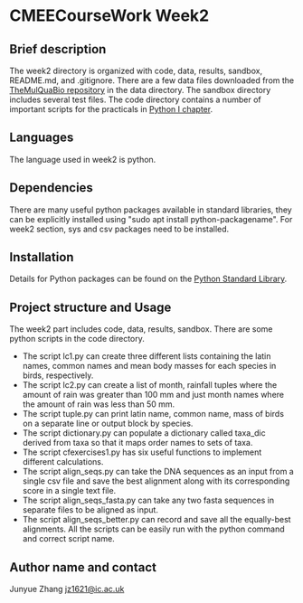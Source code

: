 # CMEECourseWork Week2
## Brief description
The week2 directory is organized with code, data, results, sandbox, README.md, and .gitignore. There are a few data files downloaded from the [TheMulQuaBio repository](https://github.com/mhasoba/TheMulQuaBio) in the data directory. 
The sandbox directory includes several test files.
The code directory contains a number of important scripts for the practicals in [Python I chapter](https://mhasoba.github.io/TheMulQuaBio/notebooks/05-Python_I.html#practicals).


## Languages
The language used in week2 is python.

## Dependencies
There are many useful python packages available in standard libraries, they can be explicitly installed using "sudo apt install python-packagename". For week2 section, sys and csv packages need to be installed. 

## Installation
Details for Python packages can be found on the [Python Standard Library](https://docs.python.org/3/library/index.html). 

## Project structure and Usage
The week2 part includes code, data, results, sandbox. There are some python scripts in the code directory.
+ The script lc1.py can create three different lists containing the latin names, common names and mean body masses for each species in birds, respectively.
+ The script lc2.py can create a list of month, rainfall tuples where the amount of rain was greater than 100 mm and just month names where the amount of rain was less than 50 mm. 
+ The script tuple.py can print latin name, common name, mass of birds on a separate line or output block by species. 
+ The script dictionary.py can populate a dictionary called taxa_dic derived from taxa so that it maps order names to sets of taxa.
+ The script cfexercises1.py has six useful functions to implement different calculations.
+ The script align_seqs.py can take the DNA sequences as an input from a single csv file and save the best alignment along with its corresponding score in a single text file.
+ The script align_seqs_fasta.py can take any two fasta sequences in separate files to be aligned as input.
+ The script align_seqs_better.py can record and save all the equally-best alignments. 
All the scripts can be easily run with the python command and correct script name.

## Author name and contact
Junyue Zhang jz1621@ic.ac.uk
